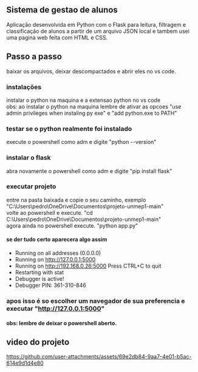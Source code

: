 ## Sistema de gestao de alunos

Aplicação desenvolvida em Python com o Flask para leitura, filtragem e classificação de alunos a partir de um arquivo JSON local e tambem usei uma pagina web feita com HTML e CSS.

## Passo a passo <br>
baixar os arquivos, deixar descompactados e abrir eles no vs code.

### instalações <br>
instalar o python na maquina e a extensao python no vs code <br>
obs: ao instalar o python na maquina lembre de ativar as opcoes "use admin privileges when instaling py exe" e "add python.exe to PATH" <br>

### testar se o python realmente foi instalado <br>
execute o powershell como adm e digite "python --version" <br>

### instalar o flask <br>
abra novamente o powershell como adm e digite "pip install flask" <br>

### executar projeto <br>
entre na pasta baixada e copie o seu caminho, exemplo "C:\Users\pedro\OneDrive\Documentos\projeto-unmep1-main" <br>
volte ao powershell e execute. "cd C:\Users\pedro\OneDrive\Documentos\projeto-unmep1-main" <br>
agora ainda no powershell execute. "python app.py" <br>

#### se der tudo certo aparecera algo assim <br>

 * Running on all addresses (0.0.0.0)
 * Running on http://127.0.0.1:5000
 * Running on http://192.168.0.26:5000
Press CTRL+C to quit
 * Restarting with stat
 * Debugger is active!
 * Debugger PIN: 361-310-846

### apos isso é so escolher um navegador de sua preferencia e executar "http://127.0.0.1:5000" <br>
#### obs: lembre de deixar o powershell aberto.

## video do projeto
https://github.com/user-attachments/assets/69e2db84-9aa7-4e01-b5ac-614e9d1d4e80



